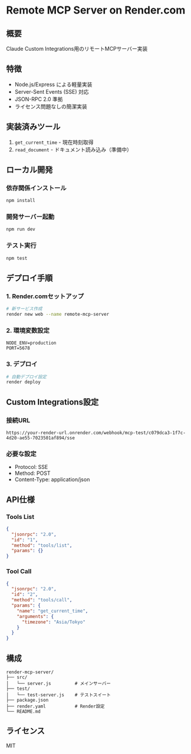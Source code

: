 # Remote MCP Server on Render.com

## 概要
Claude Custom Integrations用のリモートMCPサーバー実装

## 特徴
- Node.js/Express による軽量実装
- Server-Sent Events (SSE) 対応
- JSON-RPC 2.0 準拠
- ライセンス問題なしの簡潔実装

## 実装済みツール
1. `get_current_time` - 現在時刻取得
2. `read_document` - ドキュメント読み込み（準備中）

## ローカル開発

### 依存関係インストール
```bash
npm install
```

### 開発サーバー起動
```bash
npm run dev
```

### テスト実行
```bash
npm test
```

## デプロイ手順

### 1. Render.comセットアップ
```bash
# 新サービス作成
render new web --name remote-mcp-server
```

### 2. 環境変数設定
```
NODE_ENV=production
PORT=5678
```

### 3. デプロイ
```bash
# 自動デプロイ設定
render deploy
```

## Custom Integrations設定

### 接続URL
```
https://your-render-url.onrender.com/webhook/mcp-test/c079dca3-1f7c-4d20-ae55-7023501af894/sse
```

### 必要な設定
- Protocol: SSE
- Method: POST
- Content-Type: application/json

## API仕様

### Tools List
```json
{
  "jsonrpc": "2.0",
  "id": "1",
  "method": "tools/list",
  "params": {}
}
```

### Tool Call
```json
{
  "jsonrpc": "2.0",
  "id": "2",
  "method": "tools/call",
  "params": {
    "name": "get_current_time",
    "arguments": {
      "timezone": "Asia/Tokyo"
    }
  }
}
```

## 構成

```
render-mcp-server/
├── src/
│   └── server.js         # メインサーバー
├── test/
│   └── test-server.js    # テストスイート
├── package.json
├── render.yaml           # Render設定
└── README.md
```

## ライセンス
MIT
